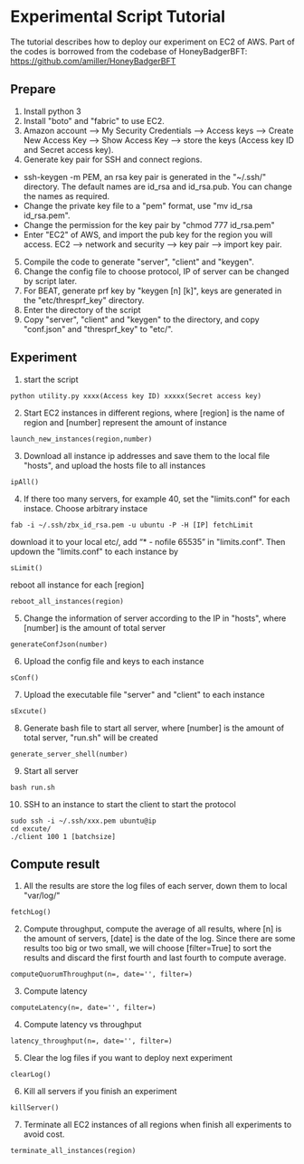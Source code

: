 # Experimental Script Tutorial

The tutorial describes how to deploy our experiment on EC2 of AWS. 
Part of the codes is borrowed from the codebase of HoneyBadgerBFT: https://github.com/amiller/HoneyBadgerBFT

## Prepare
1. Install python 3
2. Install "boto" and "fabric" to use EC2.
3. Amazon account --> My Security Credentials --> Access keys --> Create New Access Key --> Show Access Key --> store the keys (Access key ID and Secret access key).
4. Generate key pair for SSH and connect regions.
+ ssh-keygen -m PEM, an rsa key pair is generated in the "~/.ssh/" directory. The default names are id_rsa and id_rsa.pub. You can change the names as required.
+ Change the private key file to a "pem" format, use "mv id_rsa id_rsa.pem".
+ Change the permission for the key pair by "chmod 777 id_rsa.pem"
+ Enter "EC2" of AWS, and import the pub key for the region you will access. 
EC2 --> network and security --> key pair --> import key pair.
5. Compile the code to generate "server", "client" and "keygen".
6. Change the config file to choose protocol, IP of server can be changed by script later.
7. For BEAT, generate prf key by "keygen [n] [k]", keys are generated in the "etc/thresprf_key" directory.
8. Enter the directory of the script
9. Copy "server", "client" and "keygen" to the directory, and copy "conf.json" and "thresprf_key" to "etc/".

## Experiment
1. start the script
```
python utility.py xxxx(Access key ID) xxxxx(Secret access key)
```
2. Start EC2 instances in different regions, where [region] is the name of region and [number] represent the
   amount of instance
```
launch_new_instances(region,number)
```
3. Download all instance ip addresses and save them to the local file "hosts", and upload the hosts file to all instances
```
ipAll()
```
4. If there too many servers, for example 40, set the "limits.conf" for each instace. Choose arbitrary instace
```
fab -i ~/.ssh/zbx_id_rsa.pem -u ubuntu -P -H [IP] fetchLimit
```
download it to your local etc/, add “* - nofile 65535” in "limits.conf". Then updown the "limits.conf"
to each instance by
```
sLimit()
```
reboot all instance for each [region]
```
reboot_all_instances(region)
```
5. Change the information of server according to the IP in "hosts", where [number] is the amount of total server
```
generateConfJson(number)
```
6. Upload the config file and keys to each instance 
```
sConf()
```
7. Upload the executable file "server" and "client" to each instance
```
sExcute()
```
8. Generate bash file to start all server, where [number] is the amount of total server, "run.sh" will be created
```
generate_server_shell(number)
```
9. Start all server
```
bash run.sh
```
10. SSH to an instance to start the client to start the protocol
```
sudo ssh -i ~/.ssh/xxx.pem ubuntu@ip
cd excute/
./client 100 1 [batchsize]
```

## Compute result
1. All the results are store the log files of each server, down them to local "var/log/"
```
fetchLog()
```
2. Compute throughput, compute the average of all results, where [n] is the amount of servers, [date] is the date of the log. Since there are some
results too big or two small, we will choose [filter=True] to sort the results and discard the first fourth and last fourth to compute average.
```
computeQuorumThroughput(n=, date='', filter=)
```
3. Compute latency
```
computeLatency(n=, date='', filter=)
```
4. Compute latency vs throughput
```
latency_throughput(n=, date='', filter=)
```

5. Clear the log files if you want to deploy next experiment
```
clearLog()
```
6. Kill all servers if you finish an experiment
```
killServer()
```
7. Terminate all EC2 instances of all regions when finish all experiments to avoid cost.
```
terminate_all_instances(region)
```

